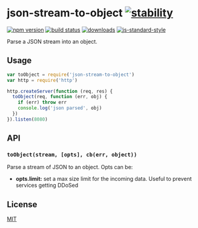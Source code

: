 # json-stream-to-object [![stability][0]][1]
[![npm version][2]][3] [![build status][4]][5]
[![downloads][8]][9] [![js-standard-style][10]][11]

Parse a JSON stream into an object.

## Usage
```js
var toObject = require('json-stream-to-object')
var http = require('http')

http.createServer(function (req, res) {
  toObject(req, function (err, obj) {
    if (err) throw err
    console.log('json parsed', obj)
  })
}).listen(8080)
```

## API
### `toObject(stream, [opts], cb(err, object))`
Parse a stream of JSON to an object. Opts can be:
- __opts.limit:__ set a max size limit for the incoming data. Useful to prevent
  services getting DDoSed

## License
[MIT](https://tldrlegal.com/license/mit-license)

[0]: https://img.shields.io/badge/stability-experimental-orange.svg?style=flat-square
[1]: https://nodejs.org/api/documentation.html#documentation_stability_index
[2]: https://img.shields.io/npm/v/json-stream-to-object.svg?style=flat-square
[3]: https://npmjs.org/package/json-stream-to-object
[4]: https://img.shields.io/travis/yoshuawuyts/json-stream-to-object/master.svg?style=flat-square
[5]: https://travis-ci.org/yoshuawuyts/json-stream-to-object
[6]: https://img.shields.io/codecov/c/github/yoshuawuyts/json-stream-to-object/master.svg?style=flat-square
[7]: https://codecov.io/github/yoshuawuyts/json-stream-to-object
[8]: http://img.shields.io/npm/dm/json-stream-to-object.svg?style=flat-square
[9]: https://npmjs.org/package/json-stream-to-object
[10]: https://img.shields.io/badge/code%20style-standard-brightgreen.svg?style=flat-square
[11]: https://github.com/feross/standard
